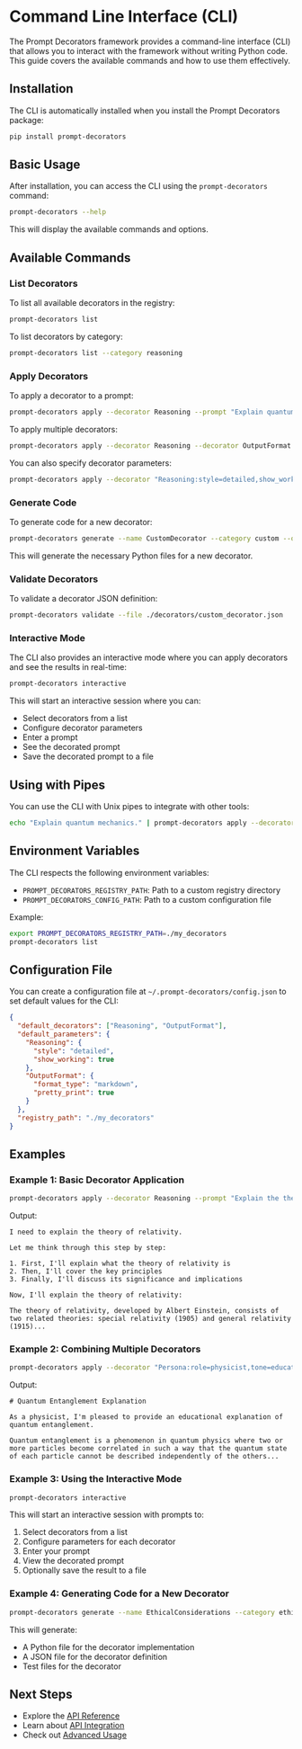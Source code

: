 # Command Line Interface (CLI)

The Prompt Decorators framework provides a command-line interface (CLI) that allows you to interact with the framework without writing Python code. This guide covers the available commands and how to use them effectively.

## Installation

The CLI is automatically installed when you install the Prompt Decorators package:

```bash
pip install prompt-decorators
```

## Basic Usage

After installation, you can access the CLI using the `prompt-decorators` command:

```bash
prompt-decorators --help
```

This will display the available commands and options.

## Available Commands

### List Decorators

To list all available decorators in the registry:

```bash
prompt-decorators list
```

To list decorators by category:

```bash
prompt-decorators list --category reasoning
```

### Apply Decorators

To apply a decorator to a prompt:

```bash
prompt-decorators apply --decorator Reasoning --prompt "Explain quantum mechanics."
```

To apply multiple decorators:

```bash
prompt-decorators apply --decorator Reasoning --decorator OutputFormat --prompt "Explain quantum mechanics."
```

You can also specify decorator parameters:

```bash
prompt-decorators apply --decorator "Reasoning:style=detailed,show_working=true" --prompt "Explain quantum mechanics."
```

### Generate Code

To generate code for a new decorator:

```bash
prompt-decorators generate --name CustomDecorator --category custom --output ./my_decorators
```

This will generate the necessary Python files for a new decorator.

### Validate Decorators

To validate a decorator JSON definition:

```bash
prompt-decorators validate --file ./decorators/custom_decorator.json
```

### Interactive Mode

The CLI also provides an interactive mode where you can apply decorators and see the results in real-time:

```bash
prompt-decorators interactive
```

This will start an interactive session where you can:
- Select decorators from a list
- Configure decorator parameters
- Enter a prompt
- See the decorated prompt
- Save the decorated prompt to a file

## Using with Pipes

You can use the CLI with Unix pipes to integrate with other tools:

```bash
echo "Explain quantum mechanics." | prompt-decorators apply --decorator Reasoning | openai api completions.create -m gpt-4
```

## Environment Variables

The CLI respects the following environment variables:

- `PROMPT_DECORATORS_REGISTRY_PATH`: Path to a custom registry directory
- `PROMPT_DECORATORS_CONFIG_PATH`: Path to a custom configuration file

Example:

```bash
export PROMPT_DECORATORS_REGISTRY_PATH=./my_decorators
prompt-decorators list
```

## Configuration File

You can create a configuration file at `~/.prompt-decorators/config.json` to set default values for the CLI:

```json
{
  "default_decorators": ["Reasoning", "OutputFormat"],
  "default_parameters": {
    "Reasoning": {
      "style": "detailed",
      "show_working": true
    },
    "OutputFormat": {
      "format_type": "markdown",
      "pretty_print": true
    }
  },
  "registry_path": "./my_decorators"
}
```

## Examples

### Example 1: Basic Decorator Application

```bash
prompt-decorators apply --decorator Reasoning --prompt "Explain the theory of relativity."
```

Output:
```
I need to explain the theory of relativity.

Let me think through this step by step:

1. First, I'll explain what the theory of relativity is
2. Then, I'll cover the key principles
3. Finally, I'll discuss its significance and implications

Now, I'll explain the theory of relativity:

The theory of relativity, developed by Albert Einstein, consists of two related theories: special relativity (1905) and general relativity (1915)...
```

### Example 2: Combining Multiple Decorators

```bash
prompt-decorators apply --decorator "Persona:role=physicist,tone=educational" --decorator "OutputFormat:format_type=markdown" --prompt "Explain quantum entanglement."
```

Output:
```
# Quantum Entanglement Explanation

As a physicist, I'm pleased to provide an educational explanation of quantum entanglement.

Quantum entanglement is a phenomenon in quantum physics where two or more particles become correlated in such a way that the quantum state of each particle cannot be described independently of the others...
```

### Example 3: Using the Interactive Mode

```bash
prompt-decorators interactive
```

This will start an interactive session with prompts to:
1. Select decorators from a list
2. Configure parameters for each decorator
3. Enter your prompt
4. View the decorated prompt
5. Optionally save the result to a file

### Example 4: Generating Code for a New Decorator

```bash
prompt-decorators generate --name EthicalConsiderations --category ethics --output ./my_decorators
```

This will generate:
- A Python file for the decorator implementation
- A JSON file for the decorator definition
- Test files for the decorator

## Next Steps

- Explore the [API Reference](../api/index.md)
- Learn about [API Integration](../guide/api-integration.md)
- Check out [Advanced Usage](../guide/advanced-usage.md)
